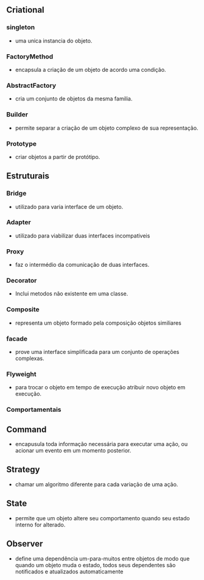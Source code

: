 ## Criational
### singleton
  * uma unica instancia do objeto.
### FactoryMethod
  * encapsula a criação de um objeto de acordo uma condição.
### AbstractFactory
  * cria um conjunto de objetos da mesma familia.
### Builder
  * permite separar a criação de um objeto complexo de sua representação.
### Prototype
  * criar objetos a partir de protótipo.

## Estruturais
### Bridge
  * utilizado para varia interface de um objeto.
### Adapter
  * utilizado para viabilizar duas interfaces incompativeis
### Proxy
  * faz o intermédio da comunicação de duas interfaces.
### Decorator
  * Inclui metodos não existente em uma classe.
### Composite
  * representa um objeto formado pela composição objetos similiares
###  facade
  * prove uma interface simplificada para um conjunto de operações complexas.
### Flyweight
  * para trocar o objeto em tempo de execução atribuir novo objeto em execução.
### Comportamentais
## Command
  * encapusula toda informação necessária para executar uma ação, ou acionar um
  evento em um momento posterior.
## Strategy
  * chamar um algoritmo diferente para cada variação de uma ação.
## State
  * permite que um objeto altere seu comportamento quando seu estado interno for alterado.
## Observer
  * define uma dependência um-para-muitos entre objetos de modo que quando um objeto muda o estado, todos seus dependentes são notificados e atualizados automaticamente
